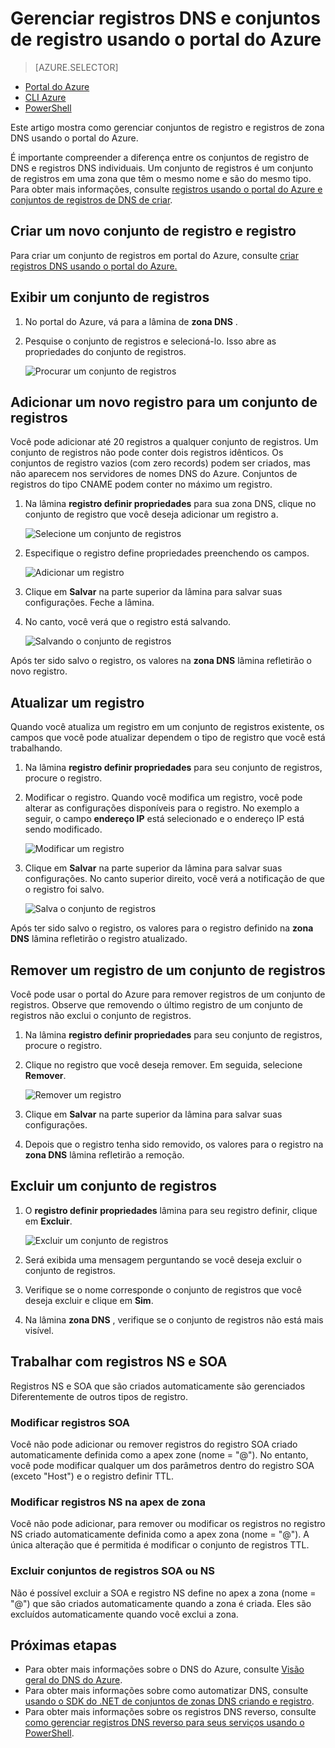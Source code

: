 <properties
   pageTitle="Gerenciar conjuntos de registros de DNS e registros usando o portal do Azure | Microsoft Azure"
   description="Gerenciando o DNS registro define e registros quando o seu domínio no Azure DNS de hospedagem."
   services="dns"
   documentationCenter="na"
   authors="sdwheeler"
   manager="carmonm"
   editor=""
   tags="azure-resource-manager"/>

<tags
   ms.service="dns"
   ms.devlang="na"
   ms.topic="article"
   ms.tgt_pltfrm="na"
   ms.workload="infrastructure-services"
   ms.date="08/16/2016"
   ms.author="sewhee"/>

# <a name="manage-dns-records-and-record-sets-by-using-the-azure-portal"></a>Gerenciar registros DNS e conjuntos de registro usando o portal do Azure


> [AZURE.SELECTOR]
- [Portal do Azure](dns-operations-recordsets-portal.md)
- [CLI Azure](dns-operations-recordsets-cli.md)
- [PowerShell](dns-operations-recordsets.md)


Este artigo mostra como gerenciar conjuntos de registro e registros de zona DNS usando o portal do Azure.

É importante compreender a diferença entre os conjuntos de registro de DNS e registros DNS individuais. Um conjunto de registros é um conjunto de registros em uma zona que têm o mesmo nome e são do mesmo tipo. Para obter mais informações, consulte [registros usando o portal do Azure e conjuntos de registros de DNS de criar](dns-getstarted-create-recordset-portal.md).

## <a name="create-a-new-record-set-and-record"></a>Criar um novo conjunto de registro e registro

Para criar um conjunto de registros em portal do Azure, consulte [criar registros DNS usando o portal do Azure.](dns-getstarted-create-recordset-portal.md)


## <a name="view-a-record-set"></a>Exibir um conjunto de registros

1. No portal do Azure, vá para a lâmina de **zona DNS** .

2. Pesquise o conjunto de registros e selecioná-lo. Isso abre as propriedades do conjunto de registros.

    ![Procurar um conjunto de registros](./media/dns-operations-recordsets-portal/searchset500.png)


## <a name="add-a-new-record-to-a-record-set"></a>Adicionar um novo registro para um conjunto de registros

Você pode adicionar até 20 registros a qualquer conjunto de registros. Um conjunto de registros não pode conter dois registros idênticos. Os conjuntos de registro vazios (com zero records) podem ser criados, mas não aparecem nos servidores de nomes DNS do Azure. Conjuntos de registros do tipo CNAME podem conter no máximo um registro.


1. Na lâmina **registro definir propriedades** para sua zona DNS, clique no conjunto de registro que você deseja adicionar um registro a.

    ![Selecione um conjunto de registros](./media/dns-operations-recordsets-portal/selectset500.png)

2. Especifique o registro define propriedades preenchendo os campos.

    ![Adicionar um registro](./media/dns-operations-recordsets-portal/addrecord500.png)

2. Clique em **Salvar** na parte superior da lâmina para salvar suas configurações. Feche a lâmina.

3. No canto, você verá que o registro está salvando.

    ![Salvando o conjunto de registros](./media/dns-operations-recordsets-portal/saving150.png)

Após ter sido salvo o registro, os valores na **zona DNS** lâmina refletirão o novo registro.


## <a name="update-a-record"></a>Atualizar um registro

Quando você atualiza um registro em um conjunto de registros existente, os campos que você pode atualizar dependem o tipo de registro que você está trabalhando.

1. Na lâmina **registro definir propriedades** para seu conjunto de registros, procure o registro.

2. Modificar o registro. Quando você modifica um registro, você pode alterar as configurações disponíveis para o registro. No exemplo a seguir, o campo **endereço IP** está selecionado e o endereço IP está sendo modificado.

    ![Modificar um registro](./media/dns-operations-recordsets-portal/modifyrecord500.png)

3. Clique em **Salvar** na parte superior da lâmina para salvar suas configurações. No canto superior direito, você verá a notificação de que o registro foi salvo.

    ![Salva o conjunto de registros](./media/dns-operations-recordsets-portal/saved150.png)


Após ter sido salvo o registro, os valores para o registro definido na **zona DNS** lâmina refletirão o registro atualizado.


## <a name="remove-a-record-from-a-record-set"></a>Remover um registro de um conjunto de registros

Você pode usar o portal do Azure para remover registros de um conjunto de registros. Observe que removendo o último registro de um conjunto de registros não exclui o conjunto de registros.

1. Na lâmina **registro definir propriedades** para seu conjunto de registros, procure o registro.

2. Clique no registro que você deseja remover. Em seguida, selecione **Remover**.

    ![Remover um registro](./media/dns-operations-recordsets-portal/removerecord500.png)

3. Clique em **Salvar** na parte superior da lâmina para salvar suas configurações.

3. Depois que o registro tenha sido removido, os valores para o registro na **zona DNS** lâmina refletirão a remoção.


## <a name="delete"></a>Excluir um conjunto de registros

1. O **registro definir propriedades** lâmina para seu registro definir, clique em **Excluir**.

    ![Excluir um conjunto de registros](./media/dns-operations-recordsets-portal/deleterecordset500.png)

2. Será exibida uma mensagem perguntando se você deseja excluir o conjunto de registros.

3. Verifique se o nome corresponde o conjunto de registros que você deseja excluir e clique em **Sim**.

4. Na lâmina **zona DNS** , verifique se o conjunto de registros não está mais visível.


## <a name="work-with-ns-and-soa-records"></a>Trabalhar com registros NS e SOA

Registros NS e SOA que são criados automaticamente são gerenciados Diferentemente de outros tipos de registro.

### <a name="modify-soa-records"></a>Modificar registros SOA

Você não pode adicionar ou remover registros do registro SOA criado automaticamente definida como a apex zone (nome = "@"). No entanto, você pode modificar qualquer um dos parâmetros dentro do registro SOA (exceto "Host") e o registro definir TTL.

### <a name="modify-ns-records-at-the-zone-apex"></a>Modificar registros NS na apex de zona

Você não pode adicionar, para remover ou modificar os registros no registro NS criado automaticamente definida como a apex zona (nome = "@"). A única alteração que é permitida é modificar o conjunto de registros TTL.

### <a name="delete-soa-or-ns-record-sets"></a>Excluir conjuntos de registros SOA ou NS

Não é possível excluir a SOA e registro NS define no apex a zona (nome = "@") que são criados automaticamente quando a zona é criada. Eles são excluídos automaticamente quando você exclui a zona.

## <a name="next-steps"></a>Próximas etapas

-   Para obter mais informações sobre o DNS do Azure, consulte [Visão geral do DNS do Azure](dns-overview.md).
-   Para obter mais informações sobre como automatizar DNS, consulte [usando o SDK do .NET de conjuntos de zonas DNS criando e registro](dns-sdk.md).
-   Para obter mais informações sobre os registros DNS reverso, consulte [como gerenciar registros DNS reverso para seus serviços usando o PowerShell](dns-reverse-dns-record-operations-ps.md).
